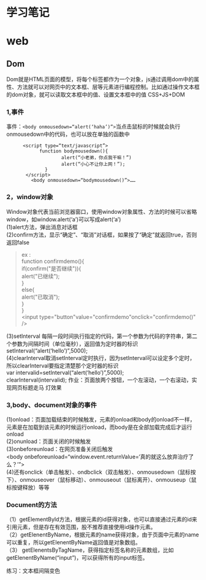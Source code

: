 # 学习笔记

# web
## Dom   
Dom就是HTML页面的模型，将每个标签都作为一个对象，js通过调用dom中的属性、方法就可以对网页中的文本框、层等元素进行编程控制。比如通过操作文本框的dom对象，就可以读取文本框中的值、设置文本框中的值
CSS+JS+DOM   

### 1,事件
事件：```<body onmousedown=“alert(‘haha’)”>```当点击鼠标的时候就会执行onmousedown中的代码，也可以放在单独的函数中
```
      <script type=“text/javascript”>
            function bodymousedown(){
                    alert(“小老弟，你点我干嘛！”)
                    alert(“小心不让你上网！”);
              }
       </script>
         <body onmousedown=“bodymousedown()”>……
```
### 2，window对象
Window对象代表当前浏览器窗口，使用window对象属性、方法的时候可以省略window，如window.alert(‘a’)可以写成alert(‘a’)  
(1)alert方法，弹出消息对话框  
(2)confirm方法，显示“确定”、“取消”对话框，如果按了“确定”就返回true，否则返回false
> ex :  
function confirmdemo(){  
            if(confirm("是否继续")){  
                alert("已继续");  
            }  
            else{  
                alert("已取消");  
            }  
        }    
<input type="button"value="confirmdemo"onclick="confirmdemo()" />

(3)setInterval 每隔一段时间执行指定的代码，第一个参数为代码的字符串，第二个参数为间隔时间（单位毫秒），返回值为定时器的标识 setInterval(“alert(‘hello’)”,5000);  
(4)clearInterval取消setInterval定时执行，因为setInterval可以设定多个定时，所以clearInterval要指定清楚那个定时器的标识  
               var intervalid=setInterval(“alert(‘hello’)”,5000);  
               clearInterval(intervalid);
作业：页面放两个按钮，一个左滚动，一个右滚动，实现网页标题走马
灯效果

### 3,body、document对象的事件
 (1)onload：页面加载结束的时候触发，元素的onload和body的onload不一样，元素是在加载到该元素的时候运行onload，而body是在全部加载完成后才运行onload  
 (2)onunload：页面关闭的时候触发  
 (3)onbeforeunload：在网页准备关闭后触发  
          <body onbeforeunload=“window.event.returnValue=‘真的就这么放弃治疗了么？’”>  
(4)还有onclick（单击触发）、ondbclick（双击触发）、onmousedown（鼠标按下）、onmouseover（鼠标移动）、onmouseout（鼠标离开）、onmouseup（鼠标按键释放）等等

### Document的方法
（1）getElementById方法，根据元素的id获得对象，也可以直接通过元素的id来引用元素，但是存在有效范围，股不推荐直接使用id操作元素。  
（2）getElenentByName，根据元素的name获得对象，由于页面中元素的name可以重复，所以getElenentByName返回值是对象数组。  
（3） getElenentsByTagName，获得指定标签名称的元素数组，比如getElenentByName(“input”)，可以获得所有的input标签。  

练习：文本框间隔变色



